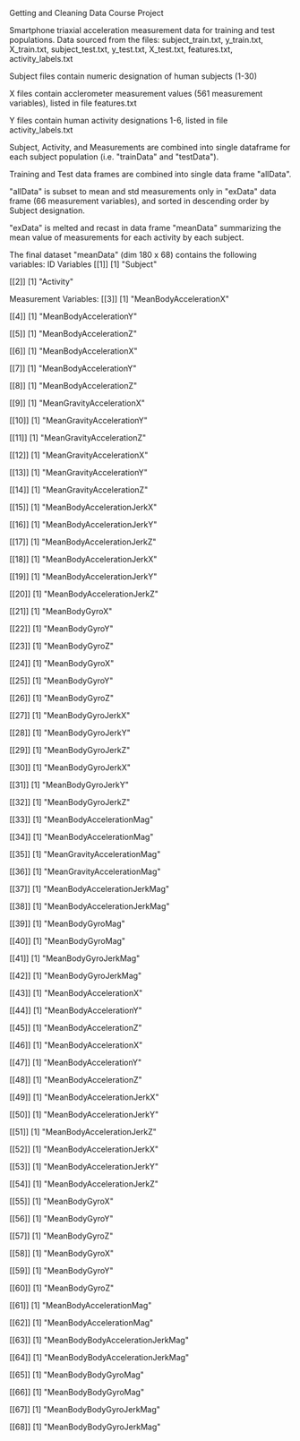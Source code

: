 Getting and Cleaning Data Course Project

Smartphone triaxial acceleration measurement data for training and test populations.
Data sourced from the files:
subject_train.txt,
y_train.txt,
X_train.txt,
subject_test.txt,
y_test.txt,
X_test.txt,
features.txt,
activity_labels.txt

Subject files contain numeric designation of human subjects (1-30)

X files contain acclerometer measurement values (561 measurement variables), listed in file features.txt

Y files contain human activity designations 1-6, listed in file activity_labels.txt

Subject, Activity, and Measurements are combined into single dataframe for each subject population (i.e. "trainData" and "testData").

Training and Test data frames are combined into single data frame "allData".

"allData" is subset to mean and std measurements only in "exData" data frame (66 measurement variables), and sorted in descending order by Subject designation.

"exData" is melted and recast in data frame "meanData" summarizing the mean value of measurements for each activity by each subject.

The final dataset "meanData" (dim 180 x 68) contains the following variables:
ID Variables
[[1]]
[1] "Subject"

[[2]]
[1] "Activity"

Measurement Variables:
[[3]]
[1] "MeanBodyAccelerationX"

[[4]]
[1] "MeanBodyAccelerationY"

[[5]]
[1] "MeanBodyAccelerationZ"

[[6]]
[1] "MeanBodyAccelerationX"

[[7]]
[1] "MeanBodyAccelerationY"

[[8]]
[1] "MeanBodyAccelerationZ"

[[9]]
[1] "MeanGravityAccelerationX"

[[10]]
[1] "MeanGravityAccelerationY"

[[11]]
[1] "MeanGravityAccelerationZ"

[[12]]
[1] "MeanGravityAccelerationX"

[[13]]
[1] "MeanGravityAccelerationY"

[[14]]
[1] "MeanGravityAccelerationZ"

[[15]]
[1] "MeanBodyAccelerationJerkX"

[[16]]
[1] "MeanBodyAccelerationJerkY"

[[17]]
[1] "MeanBodyAccelerationJerkZ"

[[18]]
[1] "MeanBodyAccelerationJerkX"

[[19]]
[1] "MeanBodyAccelerationJerkY"

[[20]]
[1] "MeanBodyAccelerationJerkZ"

[[21]]
[1] "MeanBodyGyroX"

[[22]]
[1] "MeanBodyGyroY"

[[23]]
[1] "MeanBodyGyroZ"

[[24]]
[1] "MeanBodyGyroX"

[[25]]
[1] "MeanBodyGyroY"

[[26]]
[1] "MeanBodyGyroZ"

[[27]]
[1] "MeanBodyGyroJerkX"

[[28]]
[1] "MeanBodyGyroJerkY"

[[29]]
[1] "MeanBodyGyroJerkZ"

[[30]]
[1] "MeanBodyGyroJerkX"

[[31]]
[1] "MeanBodyGyroJerkY"

[[32]]
[1] "MeanBodyGyroJerkZ"

[[33]]
[1] "MeanBodyAccelerationMag"

[[34]]
[1] "MeanBodyAccelerationMag"

[[35]]
[1] "MeanGravityAccelerationMag"

[[36]]
[1] "MeanGravityAccelerationMag"

[[37]]
[1] "MeanBodyAccelerationJerkMag"

[[38]]
[1] "MeanBodyAccelerationJerkMag"

[[39]]
[1] "MeanBodyGyroMag"

[[40]]
[1] "MeanBodyGyroMag"

[[41]]
[1] "MeanBodyGyroJerkMag"

[[42]]
[1] "MeanBodyGyroJerkMag"

[[43]]
[1] "MeanBodyAccelerationX"

[[44]]
[1] "MeanBodyAccelerationY"

[[45]]
[1] "MeanBodyAccelerationZ"

[[46]]
[1] "MeanBodyAccelerationX"

[[47]]
[1] "MeanBodyAccelerationY"

[[48]]
[1] "MeanBodyAccelerationZ"

[[49]]
[1] "MeanBodyAccelerationJerkX"

[[50]]
[1] "MeanBodyAccelerationJerkY"

[[51]]
[1] "MeanBodyAccelerationJerkZ"

[[52]]
[1] "MeanBodyAccelerationJerkX"

[[53]]
[1] "MeanBodyAccelerationJerkY"

[[54]]
[1] "MeanBodyAccelerationJerkZ"

[[55]]
[1] "MeanBodyGyroX"

[[56]]
[1] "MeanBodyGyroY"

[[57]]
[1] "MeanBodyGyroZ"

[[58]]
[1] "MeanBodyGyroX"

[[59]]
[1] "MeanBodyGyroY"

[[60]]
[1] "MeanBodyGyroZ"

[[61]]
[1] "MeanBodyAccelerationMag"

[[62]]
[1] "MeanBodyAccelerationMag"

[[63]]
[1] "MeanBodyBodyAccelerationJerkMag"

[[64]]
[1] "MeanBodyBodyAccelerationJerkMag"

[[65]]
[1] "MeanBodyBodyGyroMag"

[[66]]
[1] "MeanBodyBodyGyroMag"

[[67]]
[1] "MeanBodyBodyGyroJerkMag"

[[68]]
[1] "MeanBodyBodyGyroJerkMag"

